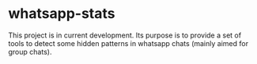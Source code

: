# whatsapp-stats

This project is in current development. Its purpose is to provide a set of tools to detect some hidden patterns in whatsapp chats (mainly aimed for group chats).